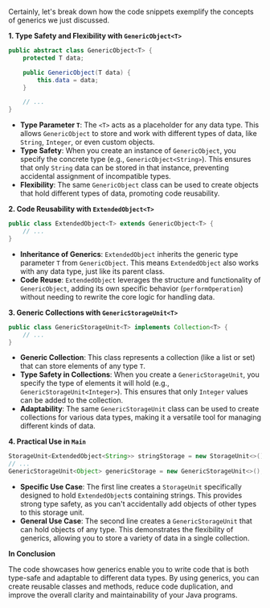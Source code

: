 Certainly, let's break down how the code snippets exemplify the concepts of generics we just discussed.

**1. Type Safety and Flexibility with `GenericObject<T>`**

```java
public abstract class GenericObject<T> {
    protected T data;

    public GenericObject(T data) {
        this.data = data;
    }

    // ...
}
```

* **Type Parameter `T`**: The `<T>` acts as a placeholder for any data type. This allows `GenericObject` to store and work with different types of data, like `String`, `Integer`, or even custom objects.
* **Type Safety**: When you create an instance of `GenericObject`, you specify the concrete type (e.g., `GenericObject<String>`). This ensures that only `String` data can be stored in that instance, preventing accidental assignment of incompatible types.
* **Flexibility**: The same `GenericObject` class can be used to create objects that hold different types of data, promoting code reusability.

**2. Code Reusability with `ExtendedObject<T>`**

```java
public class ExtendedObject<T> extends GenericObject<T> {
    // ...
}
```

* **Inheritance of Generics**: `ExtendedObject` inherits the generic type parameter `T` from `GenericObject`. This means `ExtendedObject` also works with any data type, just like its parent class.
* **Code Reuse**: `ExtendedObject` leverages the structure and functionality of `GenericObject`, adding its own specific behavior (`performOperation`) without needing to rewrite the core logic for handling data.

**3. Generic Collections with `GenericStorageUnit<T>`**

```java
public class GenericStorageUnit<T> implements Collection<T> {
    // ...
}
```

* **Generic Collection**: This class represents a collection (like a list or set) that can store elements of any type `T`.
* **Type Safety in Collections**: When you create a `GenericStorageUnit`, you specify the type of elements it will hold (e.g., `GenericStorageUnit<Integer>`). This ensures that only `Integer` values can be added to the collection.
* **Adaptability**: The same `GenericStorageUnit` class can be used to create collections for various data types, making it a versatile tool for managing different kinds of data.

**4. Practical Use in `Main`**

```java
StorageUnit<ExtendedObject<String>> stringStorage = new StorageUnit<>();
// ...
GenericStorageUnit<Object> genericStorage = new GenericStorageUnit<>();
```

* **Specific Use Case**: The first line creates a `StorageUnit` specifically designed to hold `ExtendedObject`s containing strings. This provides strong type safety, as you can't accidentally add objects of other types to this storage unit.
* **General Use Case**: The second line creates a `GenericStorageUnit` that can hold objects of any type. This demonstrates the flexibility of generics, allowing you to store a variety of data in a single collection.

**In Conclusion**

The code showcases how generics enable you to write code that is both type-safe and adaptable to different data types. By using generics, you can create reusable classes and methods, reduce code duplication, and improve the overall clarity and maintainability of your Java programs. 